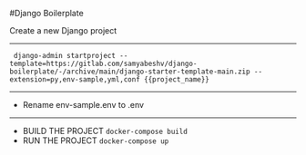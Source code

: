 #Django Boilerplate

Create a new Django project
- ------------------------------------------------------ 

```
 django-admin startproject --template=https://gitlab.com/samyabeshv/django-boilerplate/-/archive/main/django-starter-template-main.zip --extension=py,env-sample,yml,conf {{project_name}}
```

- ------------------------------------------------------ 
- Rename env-sample.env to .env
 -----------------------------------------------------------------

- BUILD THE PROJECT `docker-compose build`
- RUN THE PROJECT `docker-compose up`



